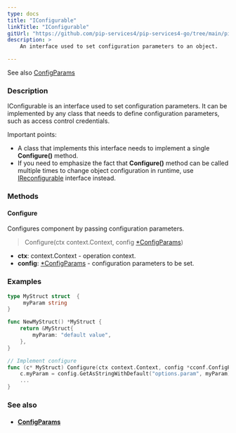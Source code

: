```yaml
---
type: docs
title: "IConfigurable"
linkTitle: "IConfigurable"
gitUrl: "https://github.com/pip-services4/pip-services4-go/tree/main/pip-services4-components-go"
description: > 
    An interface used to set configuration parameters to an object. 

---
```

See also [ConfigParams](../config_params)

### Description

IConfigurable is an interface used to set configuration parameters. It can be implemented by any class that needs to define configuration parameters, such as access control credentials. 

Important points:   

- A class that implements this interface needs to implement a single **Configure()** method.  
- If you need to emphasize the fact that **Configure()** method can be called multiple times 
to change object configuration in runtime, use [IReconfigurable](../ireconfigurable) interface instead.  

### Methods

#### Configure
Configures component by passing configuration parameters.

> Configure(ctx context.Context, config [*ConfigParams](../config_params))

- **ctx**: context.Context - operation context.
- **config**: [*ConfigParams](../config_params) - configuration parameters to be set.

### Examples

```go
type MyStruct struct  {
     myParam string 
}

func NewMyStruct() *MyStruct {
    return &MyStruct{
        myParam: "default value",
    },
}

// Implement configure
func (c* MyStruct) Configure(ctx context.Context, config *cconf.ConfigParams)  {
    c.myParam = config.GetAsStringWithDefault("options.param", myParam);
    ...
}
```
### See also
- #### [ConfigParams](../config_params)

